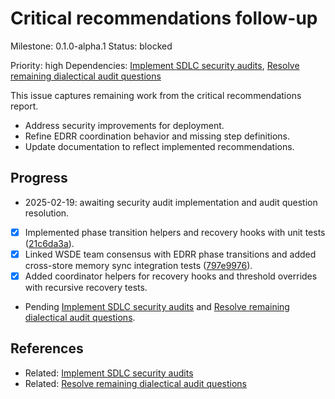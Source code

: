 # Critical recommendations follow-up
Milestone: 0.1.0-alpha.1
Status: blocked

Priority: high
Dependencies: [Implement SDLC security audits](Implement-SDLC-security-audits.md), [Resolve remaining dialectical audit questions](Resolve-remaining-dialectical-audit-questions.md)


This issue captures remaining work from the critical recommendations report.

- Address security improvements for deployment.
- Refine EDRR coordination behavior and missing step definitions.
- Update documentation to reflect implemented recommendations.

## Progress
- 2025-02-19: awaiting security audit implementation and audit question resolution.

- [x] Implemented phase transition helpers and recovery hooks with unit tests ([21c6da3a](../commit/21c6da3a)).
- [x] Linked WSDE team consensus with EDRR phase transitions and added cross-store memory sync integration tests ([797e9976](../commit/797e9976)).
- [x] Added coordinator helpers for recovery hooks and threshold overrides with recursive recovery tests.
- Pending [Implement SDLC security audits](Implement-SDLC-security-audits.md) and [Resolve remaining dialectical audit questions](Resolve-remaining-dialectical-audit-questions.md).

## References

- Related: [Implement SDLC security audits](Implement-SDLC-security-audits.md)
- Related: [Resolve remaining dialectical audit questions](Resolve-remaining-dialectical-audit-questions.md)
